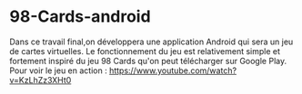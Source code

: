 # 98-Cards-android

Dans ce travail final,on  développera une application Android qui sera un jeu de cartes virtuelles. Le fonctionnement du jeu est relativement simple et fortement inspiré du jeu 98 Cards qu'on peut  télécharger sur Google Play.
Pour voir le jeu en action  :
https://www.youtube.com/watch?v=KzLhZz3XHt0
